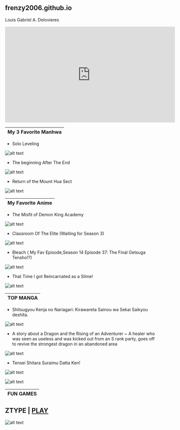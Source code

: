 ## frenzy2006.github.io
Louis Gabriel A. Delovieres


<iframe width="560" height="315" src="https://www.youtube.com/embed/Y3ShlPHL8Tw" title="YouTube video player" frameborder="0" allow="accelerometer; autoplay; clipboard-write; encrypted-media; gyroscope; picture-in-picture; web-share" allowfullscreen></iframe>

| **My 3 Favorite Manhwa** |
|--------------------------|

- Solo Leveling

![alt text](https://kbimages1-a.akamaihd.net/2c51ebd3-5134-41fc-8a1d-1bc83610fd55/353/569/90/False/solo-leveling-vol-3-comic.jpg)

- The beginning After The End

![alt text](https://d30womf5coomej.cloudfront.net/sa/69/3b1124c5-f877-4e3b-9e24-0ad3932c7922_z.jpg)

- Return of the Mount Hua Sect

![alt text](https://skydemonorder.nyc3.cdn.digitaloceanspaces.com/covers/eag0RfACnP1VjmY72o1X6mXjkQylcGF0AWlCTrDO.png)

| **My Favorite Anime** |
|-----------------------|

- The Misfit of Demon King Academy

![alt text](https://upload.wikimedia.org/wikipedia/en/thumb/7/76/The_Misfit_of_Demon_King_Academy_light_novel_volume_1_cover.jpg/220px-The_Misfit_of_Demon_King_Academy_light_novel_volume_1_cover.jpg)

- Classroom Of The Elite (Waiting for Season 3)

![alt text](https://animepatrol.com/wp-content/uploads/2022/10/Classroom-Of-The-Elite-Season-3-Release-Date.jpg)

- Bleach ( My Fav Episode,Season 14 Episode 37: The Final Getsuga Tensho!?)

![alt text](https://upload.wikimedia.org/wikipedia/en/thumb/7/72/Bleachanime.png/220px-Bleachanime.png)

- That Time I got Reincarnated as a Slime!

![alt text](https://gamerbraves.sgp1.cdn.digitaloceanspaces.com/2022/04/FeaturedImageSlimeCharacterDesign-750x392.jpeg)


| TOP MANGA |
|------------|

- Shitsugyou Kenja no Nariagari: Kirawareta Sainou wa Sekai Saikyou deshita.

![alt text](https://cdn.myanimelist.net/images/manga/2/236685.jpg)

- A story about a Dragon and the Rising of an Adventurer ~ A healer who was seen as useless and was kicked out from an S rank party, goes off to revive the strongest dragon in an abandoned area

![alt text](https://gdscans.com/wp-content/uploads/2021/11/cover-193x278.jpg)

- Tensei Shitara Suraimu Datta Ken!

![alt text](https://i.pinimg.com/originals/29/71/e9/2971e93b79f2565b94ac2a731e83efc9.jpg)

![alt text](https://i.imgur.com/4d37Ztw.jpeg)

| FUN GAMES |
|-----------|

## ZTYPE | [PLAY](https://zty.pe/)

![alt text](https://lh3.googleusercontent.com/019w86NmRzEyEe-1hW1AvGj-iy4Z6YEaDnlgx_zJraiml2sOHWfIsGTqNVu-fDTxCw)
